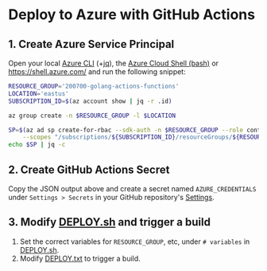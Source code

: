 # Deploy to Azure with GitHub Actions

## 1. Create Azure Service Principal 

Open your local [Azure CLI](https://docs.microsoft.com/en-us/cli/azure/install-azure-cli?view=azure-cli-latest) (+[jq](https://stedolan.github.io/jq/download/)), the [Azure Cloud Shell (bash)](https://docs.microsoft.com/en-us/azure/cloud-shell/quickstart) or <https://shell.azure.com/> and run the following snippet:

```bash
RESOURCE_GROUP='200700-golang-actions-functions'
LOCATION='eastus'
SUBSCRIPTION_ID=$(az account show | jq -r .id)

az group create -n $RESOURCE_GROUP -l $LOCATION

SP=$(az ad sp create-for-rbac --sdk-auth -n $RESOURCE_GROUP --role contributor \
    --scopes "/subscriptions/${SUBSCRIPTION_ID}/resourceGroups/${RESOURCE_GROUP}")
echo $SP | jq -c
```

## 2. Create GitHub Actions Secret

Copy the JSON output above and create a secret named `AZURE_CREDENTIALS` under `Settings > Secrets` in your GitHub repository's [Settings](../../../settings/secrets).

## 3. Modify [DEPLOY.sh](DEPLOY.sh) and trigger a build

1. Set the correct variables for `RESOURCE_GROUP`, etc, under `# variables` in [DEPLOY.sh](DEPLOY.sh).
1. Modify [DEPLOY.txt](DEPLOY.txt) to trigger a build.
